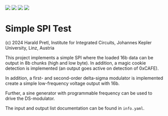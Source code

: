 ![](../../workflows/gds/badge.svg) ![](../../workflows/docs/badge.svg) ![](../../workflows/test/badge.svg) ![](../../workflows/fpga/badge.svg)

# Simple SPI Test

(c) 2024 Harald Pretl, Institute for Integrated Circuits, Johannes Kepler University, Linz, Austria

This project implements a simple SPI where the loaded 16b data can be output in 8b chunks (high and low byte). In addition, a magic cookie detection is implemented (an output goes active on detection of 0xCAFE).

In addition, a first- and second-order delta-sigma modulator is implemented create a simple low-frequency voltage output with 16b.

Further, a sine generator with programmable frequency can be used to drive the DS-modulator.

The input and output list documentation can be found in `info.yaml`.
